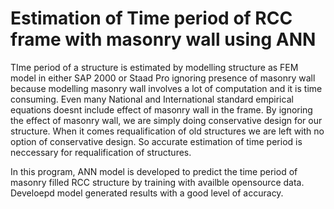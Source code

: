 # Estimation of Time period of RCC frame with masonry wall using ANN
TIme period of a structure is estimated by modelling structure as FEM model in either SAP 2000 or Staad Pro ignoring presence of masonry wall because modelling masonry wall involves a lot of computation and it is time consuming. Even many National and International standard empirical equations doesnt include effect of masonry wall in the frame. By ignoring the effect of masonry wall, we are simply doing conservative design for our structure.
 When it comes requalification of old structures we are left with no option of conservative design. So accurate estimation of time period is neccessary for requalification of structures.
 
 In this program, ANN model is developed to predict the time period of masonry filled RCC structure by training with availble opensource data. Develoepd model generated results with a good level of accuracy.
